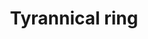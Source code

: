 ---
layout: item
title: Tyrannical ring
item-id: 12603
datatable: true
id: 12603
name: "Tyrannical ring"
members: true
lowalch: 20000
highalch: 30000
examine: "An incredibly heavy ring."
monsters:
  - id: 6503
    name: "Callisto"
    members: true
    combat_level: 470
    wiki_url: "https://oldschool.runescape.wiki/w/Callisto"
    drops:
      - quantity: "1"
        rarity: 0.001953125
        drop_requirements: null
---